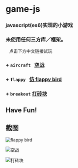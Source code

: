 # game-js
### javascript(es6)实现的小游戏

### 未使用任何三方库／框架。
    点击下方中文链接试玩
 
 ### + `aircraft`   [空战](https://warm-fjord-63972.herokuapp.com/game/aircraft/game.html)
 
 ### + `flappy`   [仿 flappy bird](https://warm-fjord-63972.herokuapp.com/game/flappy/game.html)
 
 ### + `breakout`   [打砖块](https://warm-fjord-63972.herokuapp.com/game/breakout/game.html)

## **Have Fun!**

## 截图

![flappy bird](https://i.loli.net/2018/01/02/5a4b3018b5a7c.gif)

![空战](https://i.loli.net/2018/01/02/5a4b3018a4a54.gif)

![打砖块](https://i.loli.net/2018/01/02/5a4b30188b8cd.gif)
